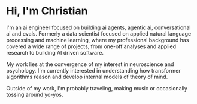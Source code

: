 # Hi, I'm Christian

I'm an ai engineer focused on building ai agents, agentic ai, conversational ai and evals. Formerly a data scientist focused on applied natural language processing and machine learning, where my professional background has covered a wide range of projects, from one-off analyses and applied research to building AI driven software.

My work lies at the convergence of my interest in neuroscience and psychology. I'm currently interested in understanding how transformer algorithms reason and develop internal models of theory of mind.

Outside of my work, I'm probably traveling, making music or occasionally tossing around yo-yos.
